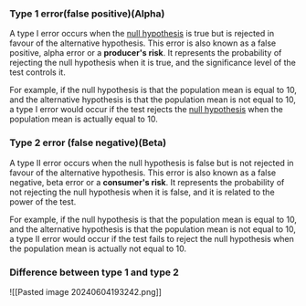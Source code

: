 ### Type 1 error(false positive)(Alpha)
A type I error occurs when the [null hypothesis](https://www.qualitygurus.com/null-and-alternate-hypotheses/ "Null and Alternate Hypothesis") is true but is rejected in favour of the alternative hypothesis. This error is also known as a false positive, alpha error or a **producer's risk**. It represents the probability of rejecting the null hypothesis when it is true, and the significance level of the test controls it.

For example, if the null hypothesis is that the population mean is equal to 10, and the alternative hypothesis is that the population mean is not equal to 10, a type I error would occur if the test rejects the [null hypothesis](https://www.qualitygurus.com/null-and-alternate-hypotheses/ "Null and Alternate Hypothesis") when the population mean is actually equal to 10.

### Type 2 error (false negative)(Beta)
A type II error occurs when the null hypothesis is false but is not rejected in favour of the alternative hypothesis. This error is also known as a false negative, beta error or a **consumer's risk**. It represents the probability of not rejecting the null hypothesis when it is false, and it is related to the power of the test.

For example, if the null hypothesis is that the population mean is equal to 10, and the alternative hypothesis is that the population mean is not equal to 10, a type II error would occur if the test fails to reject the null hypothesis when the population mean is actually not equal to 10.

### Difference between type 1 and type 2
![[Pasted image 20240604193242.png]]

